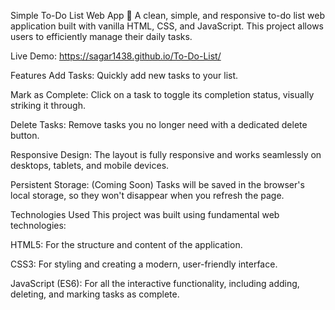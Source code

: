 Simple To-Do List Web App 📝
A clean, simple, and responsive to-do list web application built with vanilla HTML, CSS, and JavaScript. This project allows users to efficiently manage their daily tasks.

Live Demo: https://sagar1438.github.io/To-Do-List/

Features
Add Tasks: Quickly add new tasks to your list.

Mark as Complete: Click on a task to toggle its completion status, visually striking it through.

Delete Tasks: Remove tasks you no longer need with a dedicated delete button.

Responsive Design: The layout is fully responsive and works seamlessly on desktops, tablets, and mobile devices.

Persistent Storage: (Coming Soon) Tasks will be saved in the browser's local storage, so they won't disappear when you refresh the page.

Technologies Used
This project was built using fundamental web technologies:

HTML5: For the structure and content of the application.

CSS3: For styling and creating a modern, user-friendly interface.

JavaScript (ES6): For all the interactive functionality, including adding, deleting, and marking tasks as complete.
